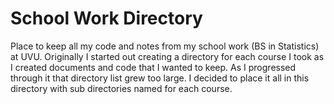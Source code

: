 # School Work Directory
Place to keep all my code and notes from my school work (BS in Statistics) at UVU. Originally I started out creating a directory for each course I took as I created documents and code that I wanted to keep.  As I progressed through it that directory list grew too large.  I decided to place it all in this directory with sub directories named for each course.  
